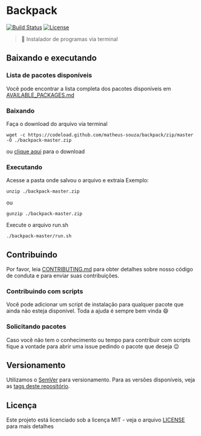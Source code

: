 # Backpack
[![Build Status](https://travis-ci.com/matheus-souza/backpack.svg?token=Wyj2gvbtt674ZKqVzNHU&branch=master)](https://travis-ci.com/matheus-souza/backpack)
[![License](https://img.shields.io/badge/license-MIT-blue.svg)](https://raw.githubusercontent.com/matheus-souza/scripts-ubuntu/master/LICENSE?token=AOS6NKNerpMWxI0PMIv098_vLDeDpyEyks5ZUlUbwA%3D%3D)

> :school_satchel: Instalador de programas via terminal

## Baixando e executando

### Lista de pacotes disponíveis
Você pode encontrar a lista completa dos pacotes disponíveis em [AVAILABLE_PACKAGES.md](AVAILABLE_PACKAGES.md)

### Baixando

Faça o download do arquivo via terminal
```
wget -c https://codeload.github.com/matheus-souza/backpack/zip/master -O ./backpack-master.zip
```

ou [clique aqui](https://codeload.github.com/matheus-souza/backpack/zip/master) para o download

### Executando
Acesse a pasta onde salvou o arquivo e extraia
Exemplo:
```
unzip ./backpack-master.zip
```
ou
```
gunzip ./backpack-master.zip
```
Execute o arquivo run.sh
```
./backpack-master/run.sh
```

## Contribuindo
Por favor, leia [CONTRIBUTING.md](CONTRIBUTING.md) para obter detalhes sobre nosso código de conduta e para enviar suas contribuições.

### Contribuindo com scripts
Você pode adicionar um script de instalação para qualquer pacote que ainda não esteja disponível. Toda a ajuda é sempre bem vinda :smile:
### Solicitando pacotes
Caso você não tem o conhecimento ou tempo para contribuir com scripts fique a vontade para abrir uma issue pedindo o pacote que deseja :wink:

## Versionamento

Utilizamos o [SemVer](http://semver.org/) para versionamento. Para as versões disponíveis, veja as [tags deste repositório](https://github.com/your/project/tags).

## Licença

Este projeto está licenciado sob a licença MIT - veja o arquivo [LICENSE](LICENSE) para mais detalhes
